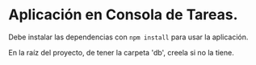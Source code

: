 # Aplicación en Consola de Tareas.

Debe instalar las dependencias con ``` npm install ``` para usar la aplicación.

En la raíz del proyecto, de tener la carpeta 'db', creela si no la tiene.